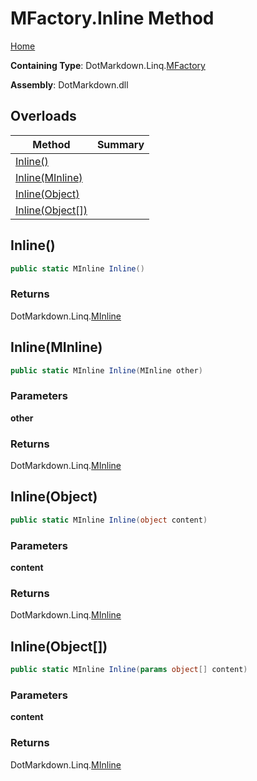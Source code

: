 <a name="_top"></a>

# MFactory\.Inline Method

[Home](../../../../README.md#_top)

**Containing Type**: DotMarkdown\.Linq\.[MFactory](../README.md#_top)

**Assembly**: DotMarkdown\.dll

## Overloads

| Method | Summary |
| ------ | ------- |
| [Inline()](#DotMarkdown_Linq_MFactory_Inline) | |
| [Inline(MInline)](#DotMarkdown_Linq_MFactory_Inline_DotMarkdown_Linq_MInline_) | |
| [Inline(Object)](#DotMarkdown_Linq_MFactory_Inline_System_Object_) | |
| [Inline(Object\[\])](#DotMarkdown_Linq_MFactory_Inline_System_Object___) | |

## Inline\(\) <a name="DotMarkdown_Linq_MFactory_Inline"></a>

```csharp
public static MInline Inline()
```

### Returns

DotMarkdown\.Linq\.[MInline](../../MInline/README.md#_top)

## Inline\(MInline\) <a name="DotMarkdown_Linq_MFactory_Inline_DotMarkdown_Linq_MInline_"></a>

```csharp
public static MInline Inline(MInline other)
```

### Parameters

**other**

### Returns

DotMarkdown\.Linq\.[MInline](../../MInline/README.md#_top)

## Inline\(Object\) <a name="DotMarkdown_Linq_MFactory_Inline_System_Object_"></a>

```csharp
public static MInline Inline(object content)
```

### Parameters

**content**

### Returns

DotMarkdown\.Linq\.[MInline](../../MInline/README.md#_top)

## Inline\(Object\[\]\) <a name="DotMarkdown_Linq_MFactory_Inline_System_Object___"></a>

```csharp
public static MInline Inline(params object[] content)
```

### Parameters

**content**

### Returns

DotMarkdown\.Linq\.[MInline](../../MInline/README.md#_top)

